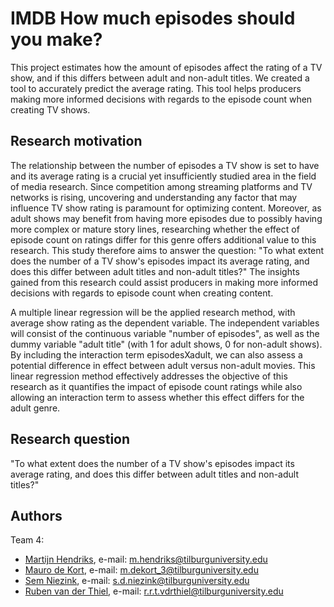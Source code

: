 # IMDB How much episodes should you make?
This project estimates how the amount of episodes affect the rating of a TV show, and if this differs between adult and non-adult titles. We created a tool to accurately predict the average rating. This tool helps producers making more informed decisions with regards to the episode count when creating TV shows.

## Research motivation
The relationship between the number of episodes a TV show is set to have and its average rating is a crucial yet insufficiently studied area in the field of media research. Since competition among streaming platforms and TV networks is rising, uncovering and understanding any factor that may influence TV show rating is paramount for optimizing content. Moreover, as adult shows may benefit from having more episodes due to possibly having more complex or mature story lines, researching whether the effect of episode count on ratings differ for this genre offers additional value to this research. This study therefore aims to answer the question: "To what extent does the number of a TV show's episodes impact its average rating, and does this differ between adult titles and non-adult titles?" The insights gained from this research could assist producers in making more informed decisions with regards to episode count when creating content.

A multiple linear regression will be the applied research method, with average show rating as the dependent variable. The independent variables will consist of the continuous variable "number of episodes", as well as the dummy variable "adult title" (with 1 for adult shows, 0 for non-adult shows). By including the interaction term episodesXadult, we can also assess a potential difference in effect between adult versus non-adult movies. This linear regression method effectively addresses the objective of this research as it quantifies the impact of episode count ratings while also allowing an interaction term to assess whether this effect differs for the adult genre.

## Research question
"To what extent does the number of a TV show's episodes impact its average rating, and does this differ between adult titles and non-adult titles?"






## Authors
Team 4: 
- [Martijn Hendriks](https://github.com/MartijnHendriks),     e-mail: m.hendriks@tilburguniversity.edu
- [Mauro de Kort](https://github.com/Maurodekort),            e-mail: m.dekort_3@tilburguniversity.edu
- [Sem Niezink](https://github.com/semniezinktil),            e-mail: s.d.niezink@tilburguniversity.edu
- [Ruben van der Thiel](https://github.com/rubenvanderthiel), e-mail: r.r.t.vdrthiel@tilburguniversity.edu
